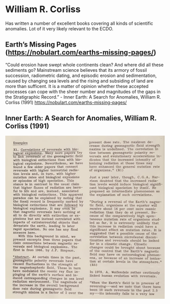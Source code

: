 # William R. Corliss

Has written a number of excellent books covering all kinds of scientific anomalies. Lot of it very likely relevant to the ECDO.

## Earth’s Missing Pages (https://nobulart.com/earths-missing-pages/)

“Could erosion have swept whole continents clean? And where did all these sediments go? Mainstream science believes that its armory of fossil succession, radiometric dating, and episodic erosion and sedimentation, caused by changing sea levels and the rising and subsiding of land are more than sufficent. It is a matter of opinion whether these accepted processes can cope with the sheer number and magnitudes of the gaps in the Stratigraphic Record.” - Inner Earth: A Search for Anomalies, William R. Corliss (1991)
https://nobulart.com/earths-missing-pages/

## Inner Earth: A Search for Anomalies, William R. Corliss (1991)

![](img/corliss.jpg)
